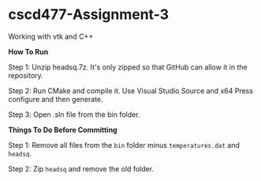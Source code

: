 # cscd477-Assignment-3
Working with vtk and C++

**How To Run**

Step 1: Unzip headsq.7z.  It's only zipped so that GitHub can allow it in the repository.

Step 2: Run CMake and compile it.
        Use Visual Studio Source and x64
        Press configure and then generate.
        
Step 3: Open .sln file from the bin folder.

**Things To Do Before Committing**

Step 1: Remove all files from the `bin` folder minus `temperatures.dat` and `headsq`.

Step 2: Zip `headsq` and remove the old folder.

